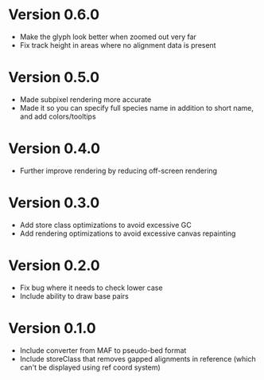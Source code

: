 # Version 0.6.0

- Make the glyph look better when zoomed out very far
- Fix track height in areas where no alignment data is present

# Version 0.5.0

- Made subpixel rendering more accurate
- Made it so you can specify full species name in addition to short name, and add colors/tooltips

# Version 0.4.0

- Further improve rendering by reducing off-screen rendering

# Version 0.3.0

- Add store class optimizations to avoid excessive GC
- Add rendering optimizations to avoid excessive canvas repainting

# Version 0.2.0

- Fix bug where it needs to check lower case
- Include ability to draw base pairs

# Version 0.1.0

- Include converter from MAF to pseudo-bed format
- Include storeClass that removes gapped alignments in reference (which can't be displayed using ref coord system)
